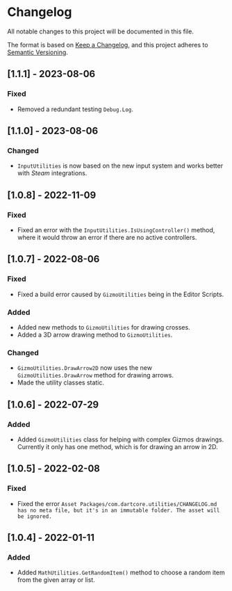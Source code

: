 # Changelog

All notable changes to this project will be documented in this file.

The format is based on [Keep a Changelog](https://keepachangelog.com/en/1.0.0/),
and this project adheres to [Semantic Versioning](https://semver.org/spec/v2.0.0.html).

## [1.1.1] - 2023-08-06


### Fixed

-   Removed a redundant testing `Debug.Log`.

## [1.1.0] - 2023-08-06

### Changed

-   `InputUtilities` is now based on the new input system and works better with *Steam* integrations.

## [1.0.8] - 2022-11-09

### Fixed

-   Fixed an error with the `InputUtilities.IsUsingController()` method, where it would throw an error if there are no active controllers.

## [1.0.7] - 2022-08-06

### Fixed

-   Fixed a build error caused by `GizmoUtilities` being in the Editor Scripts.

### Added

-   Added new methods to `GizmoUtilities` for drawing crosses.
-   Added a 3D arrow drawing method to `GizmoUtilities`.

### Changed

-   `GizmoUtilities.DrawArrow2D` now uses the new `GizmoUtilities.DrawArrow` method for drawing arrows.
-   Made the utility classes static.

## [1.0.6] - 2022-07-29

### Added

-   Added `GizmoUtilities` class for helping with complex Gizmos drawings. Currently it only has one method, which is for drawing an arrow in 2D.

## [1.0.5] - 2022-02-08

### Fixed

-   Fixed the error `Asset Packages/com.dartcore.utilities/CHANGELOG.md has no meta file, but it's in an immutable folder. The asset will be ignored.`

## [1.0.4] - 2022-01-11

### Added

-   Added `MathUtilities.GetRandomItem()` method to choose a random item from the given array or list.
